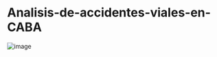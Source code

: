 # Analisis-de-accidentes-viales-en-CABA
![image](https://github.com/user-attachments/assets/e2679dd3-4ddc-47f5-b04a-149f5a3ac417)
